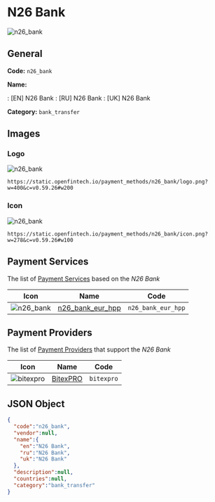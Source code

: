 
# N26 Bank 
![n26_bank](https://static.openfintech.io/payment_methods/n26_bank/logo.png?w=400&c=v0.59.26#w200)  

## General 
**Code:** `n26_bank` 
 
**Name:** 
 
:	[EN] N26 Bank 
:	[RU] N26 Bank 
:	[UK] N26 Bank 
 
**Category:** `bank_transfer` 
 

## Images 

### Logo 
![n26_bank](https://static.openfintech.io/payment_methods/n26_bank/logo.png?w=400&c=v0.59.26#w200)  

```
https://static.openfintech.io/payment_methods/n26_bank/logo.png?w=400&c=v0.59.26#w200
```  

### Icon 
![n26_bank](https://static.openfintech.io/payment_methods/n26_bank/icon.png?w=278&c=v0.59.26#w100)  

```
https://static.openfintech.io/payment_methods/n26_bank/icon.png?w=278&c=v0.59.26#w100
```  

## Payment Services 
 
The list of [Payment Services](/payment-services/) based on the _N26 Bank_ 

|Icon|Name|Code| 
|:---:|:---:|:---:| 
|![n26_bank](https://static.openfintech.io/payment_methods/n26_bank/icon.png?w=278&c=v0.59.26#w100) |[n26_bank_eur_hpp](/payment-services/n26_bank_eur_hpp/)|`n26_bank_eur_hpp`| 
 

## Payment Providers 
 
The list of [Payment Providers](/payment-providers/) that support the _N26 Bank_ 

|Icon|Name|Code| 
|:---:|:---:|:---:| 
|![bitexpro](https://static.openfintech.io/payment_providers/bitexpro/icon.png?w=278&c=v0.59.26#w100) |[BitexPRO](/payment-providers/bitexpro/)|`bitexpro`| 
 

## JSON Object 

```json
{
  "code":"n26_bank",
  "vendor":null,
  "name":{
    "en":"N26 Bank",
    "ru":"N26 Bank",
    "uk":"N26 Bank"
  },
  "description":null,
  "countries":null,
  "category":"bank_transfer"
}
```  
